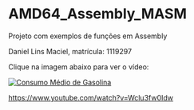 # AMD64_Assembly_MASM
Projeto com exemplos de funções em Assembly

Daniel Lins Maciel, matrícula: 1119297

Clique na imagem abaixo para ver o vídeo:

[![Consumo Médio de Gasolina](http://img.youtube.com/vi/Wclu3fw0Idw/0.jpg)](https://www.youtube.com/watch?v=Wclu3fw0Idw "Wclu3fw0Idw")

https://www.youtube.com/watch?v=Wclu3fw0Idw

